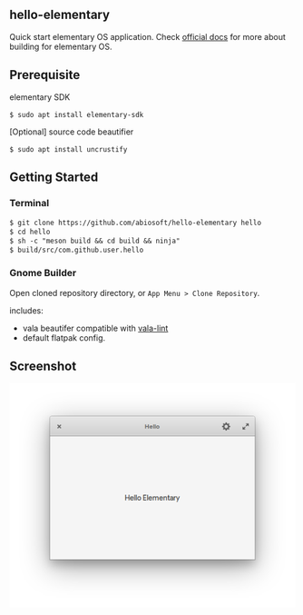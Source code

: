 hello-elementary
----------------

Quick start elementary OS application. Check [official docs](https://elementary.io/bs/docs/code/getting-started) for more about building for elementary OS.


## Prerequisite

elementary SDK

```
$ sudo apt install elementary-sdk
```

[Optional] source code beautifier

```
$ sudo apt install uncrustify
```

## Getting Started

### Terminal

```
$ git clone https://github.com/abiosoft/hello-elementary hello
$ cd hello 
$ sh -c "meson build && cd build && ninja"
$ build/src/com.github.user.hello
```

### Gnome Builder

Open cloned repository directory, or `App Menu > Clone Repository`.

includes:

* vala beautifer compatible with [vala-lint](https://github.com/elementary/vala-lint) 
* default flatpak config.


## Screenshot

![screenshot](screenshot.png)
